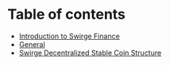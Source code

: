 # Table of contents

* [Introduction to Swirge Finance](README.md)
* [General](general.md)
* [Swirge Decentralized Stable Coin Structure](swirge-decentralized-stable-coin-structure.md)

